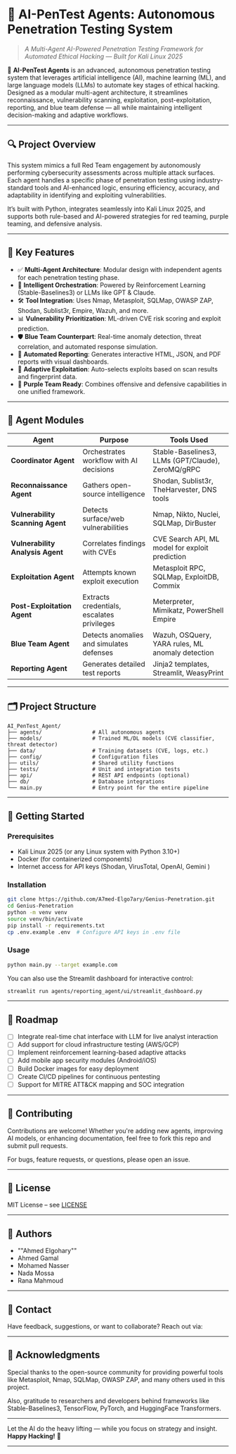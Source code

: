
# 🤖 AI-PenTest Agents: Autonomous Penetration Testing System

> *A Multi-Agent AI-Powered Penetration Testing Framework for Automated Ethical Hacking — Built for Kali Linux 2025*

🚀 **AI-PenTest Agents** is an advanced, autonomous penetration testing system that leverages artificial intelligence (AI), machine learning (ML), and large language models (LLMs) to automate key stages of ethical hacking. Designed as a modular multi-agent architecture, it streamlines reconnaissance, vulnerability scanning, exploitation, post-exploitation, reporting, and blue team defense — all while maintaining intelligent decision-making and adaptive workflows.

---

## 🔍 Project Overview

This system mimics a full Red Team engagement by autonomously performing cybersecurity assessments across multiple attack surfaces. Each agent handles a specific phase of penetration testing using industry-standard tools and AI-enhanced logic, ensuring efficiency, accuracy, and adaptability in identifying and exploiting vulnerabilities.

It’s built with Python, integrates seamlessly into Kali Linux 2025, and supports both rule-based and AI-powered strategies for red teaming, purple teaming, and defensive analysis.

---

## 🧠 Key Features

- ✅ **Multi-Agent Architecture**: Modular design with independent agents for each penetration testing phase.
- 🧵 **Intelligent Orchestration**: Powered by Reinforcement Learning (Stable-Baselines3) or LLMs like GPT & Claude.
- 🛠️ **Tool Integration**: Uses Nmap, Metasploit, SQLMap, OWASP ZAP, Shodan, Sublist3r, Empire, Wazuh, and more.
- 📊 **Vulnerability Prioritization**: ML-driven CVE risk scoring and exploit prediction.
- 🛡️ **Blue Team Counterpart**: Real-time anomaly detection, threat correlation, and automated response simulation.
- 📄 **Automated Reporting**: Generates interactive HTML, JSON, and PDF reports with visual dashboards.
- 🧬 **Adaptive Exploitation**: Auto-selects exploits based on scan results and fingerprint data.
- 🔄 **Purple Team Ready**: Combines offensive and defensive capabilities in one unified framework.

---

## 🧩 Agent Modules

| Agent | Purpose | Tools Used |
|-------|---------|------------|
| **Coordinator Agent** | Orchestrates workflow with AI decisions | Stable-Baselines3, LLMs (GPT/Claude), ZeroMQ/gRPC |
| **Reconnaissance Agent** | Gathers open-source intelligence | Shodan, Sublist3r, TheHarvester, DNS tools |
| **Vulnerability Scanning Agent** | Detects surface/web vulnerabilities | Nmap, Nikto, Nuclei, SQLMap, DirBuster |
| **Vulnerability Analysis Agent** | Correlates findings with CVEs | CVE Search API, ML model for exploit prediction |
| **Exploitation Agent** | Attempts known exploit execution | Metasploit RPC, SQLMap, ExploitDB, Commix |
| **Post-Exploitation Agent** | Extracts credentials, escalates privileges | Meterpreter, Mimikatz, PowerShell Empire |
| **Blue Team Agent** | Detects anomalies and simulates defenses | Wazuh, OSQuery, YARA rules, ML anomaly detection |
| **Reporting Agent** | Generates detailed test reports | Jinja2 templates, Streamlit, WeasyPrint |

---

## 🗂️ Project Structure

```
AI_PenTest_Agent/
├── agents/                # All autonomous agents
├── models/                # Trained ML/DL models (CVE classifier, threat detector)
├── data/                  # Training datasets (CVE, logs, etc.)
├── config/                # Configuration files
├── utils/                 # Shared utility functions
├── tests/                 # Unit and integration tests
├── api/                   # REST API endpoints (optional)
├── db/                    # Database integrations
└── main.py                # Entry point for the entire pipeline
```

---

## 🧪 Getting Started

### Prerequisites

- Kali Linux 2025 (or any Linux system with Python 3.10+)
- Docker (for containerized components)
- Internet access for API keys (Shodan, VirusTotal, OpenAI, Gemini )

### Installation

```bash
git clone https://github.com/A7med-Elgo7ary/Genius-Penetration.git
cd Genius-Penetration
python -m venv venv
source venv/bin/activate
pip install -r requirements.txt
cp .env.example .env  # Configure API keys in .env file
```

### Usage

```bash
python main.py --target example.com
```

You can also use the Streamlit dashboard for interactive control:

```bash
streamlit run agents/reporting_agent/ui/streamlit_dashboard.py
```

---

## 🚀 Roadmap

- [ ] Integrate real-time chat interface with LLM for live analyst interaction
- [ ] Add support for cloud infrastructure testing (AWS/GCP)
- [ ] Implement reinforcement learning-based adaptive attacks
- [ ] Add mobile app security modules (Android/iOS)
- [ ] Build Docker images for easy deployment
- [ ] Create CI/CD pipelines for continuous pentesting
- [ ] Support for MITRE ATT&CK mapping and SOC integration

---

## 🤝 Contributing

Contributions are welcome! Whether you're adding new agents, improving AI models, or enhancing documentation, feel free to fork this repo and submit pull requests.

For bugs, feature requests, or questions, please open an issue.

---

## 📜 License

MIT License – see [LICENSE](LICENSE)

---

## 👥 Authors
 - ""Ahmed Elgohary""
 - Ahmed Gamal
 - Mohamed Nasser
 - Nada Mossa
 - Rana Mahmoud

---

## 💬 Contact

Have feedback, suggestions, or want to collaborate? Reach out via:


---

## 🎯 Acknowledgments

Special thanks to the open-source community for providing powerful tools like Metasploit, Nmap, SQLMap, OWASP ZAP, and many others used in this project.

Also, gratitude to researchers and developers behind frameworks like Stable-Baselines3, TensorFlow, PyTorch, and HuggingFace Transformers.

---

Let the AI do the heavy lifting — while you focus on strategy and insight.  
**Happy Hacking!** 🔐

--- 

